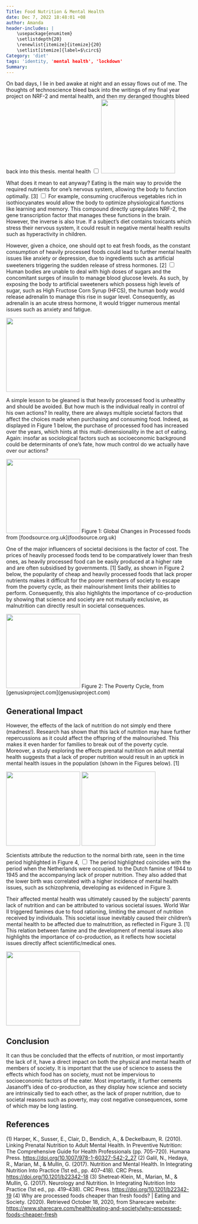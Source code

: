 ```yaml
---
Title: Food Nutrition & Mental Health
date: Dec 7, 2022 18:48:01 +08
author: Amanda
header-includes: |
	\usepackage{enumitem}
	\setlistdepth{20}
	\renewlist{itemize}{itemize}{20}
	\setlist[itemize]{label=$\circ$}
Category: 'diet'
tags: 'identity, 'mental health', 'lockdown'
Summary:
---
```



On bad days, I lie in bed awake at night and an essay flows out of me. The thoughts of technoscience bleed back into the writings of my final year project on NRF-2 and mental health, and then my deranged thoughts bleed back into this thesis.
<label for="mn-note" class="margin-toggle"> mental health</label>
<input type="checkbox" id="mn-note" class="margin-toggle"/>
<span class="marginnote">
<img src="{static}/images/logo_handhead.png" width="200" height="200" />
</span>

What does it mean to eat anyway? Eating is the main way to provide the required nutrients for one’s nervous system, allowing the body to  <label for="mn-note" class="margin-toggle">
function optimally. [3]
</label>
<input type="checkbox" id="mn-note" class="margin-toggle"/>
<span class="marginnote">
 For example, consuming cruciferous vegetables rich in isothiocyanates would allow the body to optimize physiological functions like learning and memory. This compound directly upregulates NRF-2, the gene transcription factor that manages these functions in the brain. However, the inverse is also true. If a subject’s diet contains toxicants which stress their nervous system, it could result in negative mental health results such as hyperactivity in children.
</span>

However, given a choice, one should opt to eat fresh foods, as the constant consumption of heavily processed foods could <label for="mn-note" class="margin-toggle">
lead to further mental health issues like anxiety or depression, due to ingredients such as artificial sweeteners triggering the sudden release of stress hormones. [2] 
</label>
<input type="checkbox" id="mn-note" class="margin-toggle"/>
<span class="marginnote">
Human bodies are unable to deal with high doses of sugars and the concomitant surges of insulin to manage blood glucose levels. As such, by exposing the body to artificial sweeteners which possess high levels of sugar, such as High Fructose Corn Syrup (HFCS), the human body would release adrenalin to manage this rise in sugar level. Consequently, as adrenalin is an acute stress hormone, it would trigger numerous mental issues such as anxiety and fatigue.
</span>

<img src="{static}/images/fastfoodplatter.png" width="200" height="200" />

A simple lesson to be gleaned is that heavily processed food is unhealthy and should be avoided. But how much is the individual really in control of his own actions? In reality, there are always multiple societal factors that affect the choices made when purchasing and consuming food. Indeed, as displayed in Figure 1 below, the purchase of processed food has increased over the years, which hints at this multi-dimensionality in the act of eating. Again: insofar as sociological factors such as socioeconomic background could be determinants of one’s fate, how much control do we actually have over our actions? 

<img src="{static}/images/changeprocessfood.png" width="200" height="200" />
Figure 1: Global Changes in Processed foods from [foodsource.org.uk](foodsource.org.uk)

One of the major influencers of societal decisions is the factor of cost. The prices of heavily processed foods tend to be comparatively lower than fresh ones, as heavily processed food can be easily produced at a higher rate and are often subsidised by governments. [1] Sadly, as shown in Figure 2 below, the popularity of cheap and heavily processed foods that lack proper nutrients makes it difficult for the poorer members of society to escape from the poverty cycle, as their malnourishment limits their abilities to perform. Consequently, this also highlights the importance of co-production by showing that science and society are not mutually exclusive, as malnutrition can directly result in societal consequences.

<img src="{static}/images/poverty_cycle_diagram.png" width="200" height="200" />
Figure 2: The Poverty Cycle, from [genusixproject.com](genusixproject.com)

## Generational Impact
However, the effects of the lack of nutrition do not simply end there (madness!).  Research has shown that this lack of nutrition may have further repercussions as it could affect the offspring of the malnourished. This makes it even harder for families to break out of the poverty cycle. Moreover, a study exploring the effects prenatal nutrition on adult mental health suggests that a lack of proper nutrition would result in an uptick in mental health issues in the population (shown in the Figures below). [1]

<img src="{static}/images/anomalies_birth.png" width="200" height="200" />
<img src="{static}/images/graph2.png" width="200" height="200" />

Scientists attribute the reduction to the normal birth rate, seen <label for="mn-note" class="margin-toggle">
in the time period highlighted in Figure 4, 
</label>
<input type="checkbox" id="mn-note" class="margin-toggle"/>
<span class="marginnote">
The period highlighted coincides with the period when the Netherlands were occupied. 
</span> to the Dutch famine of 1944 to 1945 and the accompanying lack of proper nutrition. They also added that the lower birth was correlated with a higher incidence of mental health issues, such as schizophrenia, developing as evidenced in Figure 3. 

Their affected mental health was ultimately caused by the subjects’ parents lack of nutrition and can be attributed to various societal issues. World War II triggered famines due to food rationing, limiting the amount of nutrition received by individuals. This societal issue inevitably caused their children’s mental health to be affected due to malnutrition, as reflected in Figure 3. [1] This relation between famine and the development of mental issues also highlights the importance of co-production, as it reflects how societal issues directly affect scientific/medical ones.

<img src="{static}/images/ww2ration.png" width="200" height="200" />

## Conclusion
It can thus be concluded that the effects of nutrition, or most importantly the lack of it, have a direct impact on both the physical and mental health of members of society. It is important that the use of science to assess the effects which food has on society, must not be impervious to socioeconomic factors of the eater. Most importantly, it further cements Jasanoff’s idea of co-production, as they display how science and society are intrinsically tied to each other, as the lack of proper nutrition, due to societal reasons such as poverty, may cost negative consequences, some of which may be long lasting.

## References
(1) Harper, K., Susser, E., Clair, D., Bendich, A., & Deckelbaum, R. (2010). Linking Prenatal Nutrition to Adult Mental Health. In Preventive Nutrition: The Comprehensive Guide for Health Professionals (pp. 705–720). Humana Press. https://doi.org/10.1007/978-1-60327-542-2_27
(2) Galil, N., Hedaya, R., Marian, M., & Mullin, G. (2017). Nutrition and Mental Health. In Integrating Nutrition Into Practice (1st ed., pp. 407–418). CRC Press. https://doi.org/10.1201/b22342-18
(3) Shetreat-Klein, M., Marian, M., & Mullin, G. (2017). Neurology and Nutrition. In Integrating Nutrition Into Practice (1st ed., pp. 419–438). CRC Press. https://doi.org/10.1201/b22342-19
(4) Why are processed foods cheaper than fresh foods? | Eating and Society. (2020). Retrieved October 18, 2020, from Sharecare website: https://www.sharecare.com/health/eating-and-society/why-processed-foods-cheaper-fresh


